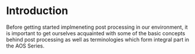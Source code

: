 # Introduction

Before getting started implmeneting post processing in our environment, it is important to get ourselves acquainted with some of the basic concepts behind post processing as well as terminologies which form integral part in the AOS Series.
